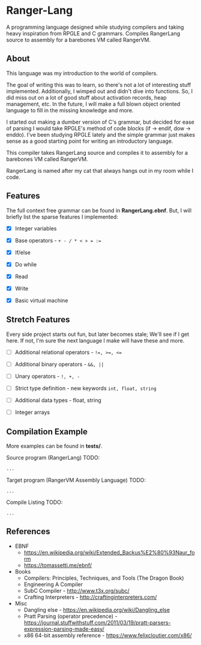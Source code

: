 # Ranger-Lang
A programming language designed while studying compilers and taking heavy inspiration from RPGLE and C grammars.
Compiles RangerLang source to assembly for a barebones VM called RangerVM.


## About
This language was my introduction to the world of compilers. 


The goal of writing this was to learn, so there's not a lot of interesting stuff implemented. 
Additionally, I wimped out and didn't dive into functions. 
So, I did miss out on a lot of good stuff about activation records, heap management, etc.
In the future, I will make a full blown object oriented language to fill in the missing knowledge and more.

I started out making a dumber version of C's grammar, but decided for ease of parsing I would take RPGLE's method of code blocks (if -> endif, dow -> enddo).
I've been studying RPGLE lately and the simple grammar just makes sense as a good starting point for writing an introductory language.

This compiler takes RangerLang source and compiles it to assembly for a barebones VM called RangerVM.

RangerLang is named after my cat that always hangs out in my room while I code.


## Features
The full context free grammar can be found in **RangerLang.ebnf**.
But, I will briefly list the sparse features I implemented:
- [x] Integer variables
- [x] Base operators - ```+ - / * < > = :=```
- [x] If/else 
- [x] Do while
- [x] Read
- [x] Write
- [x] Basic virtual machine


## Stretch Features
Every side project starts out fun, but later becomes stale; We'll see if I get here.
If not, I'm sure the next language I make will have these and more.

- [ ] Additional relational operators - ```!=, >=, <=```
- [ ] Additional binary operators - ```&&, ||```
- [ ] Unary operators - ```!, +, -```
- [ ] Strict type definition - new keywords ```int, float, string```
- [ ] Additional data types - float, string
- [ ] Integer arrays


## Compilation Example
More examples can be found in **tests/**.

Source program (RangerLang)
TODO:
```php
...
```

Target program (RangerVM Assembly Language)
TODO:
```
...
```

Compile Listing
TODO:
```
...
```


## References
* EBNF
  * https://en.wikipedia.org/wiki/Extended_Backus%E2%80%93Naur_form
  * https://tomassetti.me/ebnf/
* Books
  * Compilers: Principles, Techniques, and Tools (The Dragon Book)
  * Engineering A Compiler
  * SubC Compiler - http://www.t3x.org/subc/
  * Crafting Interpreters - http://craftinginterpreters.com/
* Misc
  * Dangling else - https://en.wikipedia.org/wiki/Dangling_else
  * Pratt Parsing (operator precedence) - https://journal.stuffwithstuff.com/2011/03/19/pratt-parsers-expression-parsing-made-easy/
  * x86 64-bit assembly reference - https://www.felixcloutier.com/x86/

  